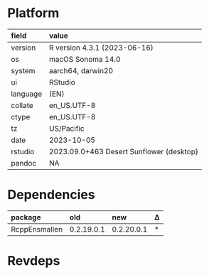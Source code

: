 # Platform

|field    |value                                    |
|:--------|:----------------------------------------|
|version  |R version 4.3.1 (2023-06-16)             |
|os       |macOS Sonoma 14.0                        |
|system   |aarch64, darwin20                        |
|ui       |RStudio                                  |
|language |(EN)                                     |
|collate  |en_US.UTF-8                              |
|ctype    |en_US.UTF-8                              |
|tz       |US/Pacific                               |
|date     |2023-10-05                               |
|rstudio  |2023.09.0+463 Desert Sunflower (desktop) |
|pandoc   |NA                                       |

# Dependencies

|package       |old        |new        |Δ  |
|:-------------|:----------|:----------|:--|
|RcppEnsmallen |0.2.19.0.1 |0.2.20.0.1 |*  |

# Revdeps

